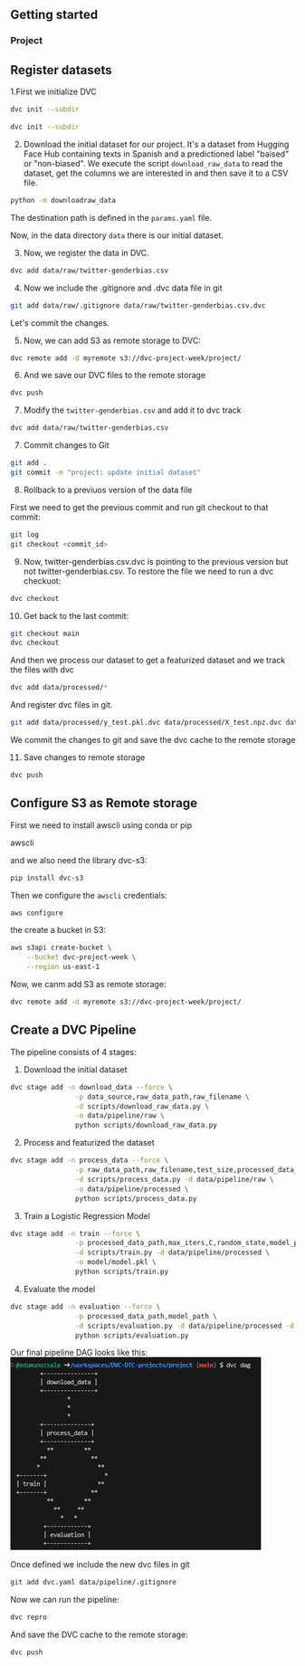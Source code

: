 ## Getting started

### Project

## Register datasets

1.First we initialize DVC
```bash
dvc init --subdir
```
```bash
dvc init --subdir
```
2. Download the initial dataset for our project.
It's a dataset from Hugging Face Hub containing texts in Spanish and a predictioned label "baised" or "non-biased".
We execute the script `download_raw_data` to read the dataset, get the columns we are interested in and then save it to a CSV file.
```bash
python -m downloadraw_data
```
The destination path is defined in the `params.yaml` file.

Now, in the data directory `data` there is our initial dataset.

3. Now, we register the data in DVC.

```bash
dvc add data/raw/twitter-genderbias.csv
```

4. Now we include the .gitignore and .dvc data file in git
```bash
git add data/raw/.gitignore data/raw/twitter-genderbias.csv.dvc
```

Let's commit the changes.

5. Now, we can add S3 as remote storage to DVC:
```bash
dvc remote add -d myremote s3://dvc-project-week/project/
```

6. And we save our DVC files to the remote storage
```bash
dvc push
```
7. Modify the `twitter-genderbias.csv` and add it to dvc track
```bash
dvc add data/raw/twitter-genderbias.csv
```
7. Commit changes to Git
```bash
git add .
git commit -m "project: update initial dataset"
```
8. Rollback to a previuos version of the data file

First we need to get the previous commit and run git checkout to that commit:

```bash
git log
git checkout <commit_id>
```
9. Now, twitter-genderbias.csv.dvc is pointing to the previous version but not twitter-genderbias.csv. To restore the file we need to run a dvc checkuot:
```bash
dvc checkout
```

10. Get back to the last commit:
```bash
git checkout main
dvc checkout
```

And then we process our dataset to get a featurized dataset and we track the files with dvc
```bash
dvc add data/processed/*
```
And register dvc files in git.
```bash
git add data/processed/y_test.pkl.dvc data/processed/X_test.npz.dvc data/processed/y_train.pkl.dvc data/processed/.gitignore data/processed/X_train.npz.dvc
```
We commit the changes to git and save the dvc cache to the remote storage

11. Save changes to remote storage
```bash
dvc push
```

## Configure S3 as Remote storage

First we need to install awscli using conda or pip

awscli

and we also need the library dvc-s3:
```bash
pip install dvc-s3
```

Then we configure the `awscli` credentials:

```bash
aws configure
```

the create a bucket in S3:
```bash
aws s3api create-bucket \
    --bucket dvc-project-week \
    --region us-east-1
```

Now, we canm add S3 as remote storage:
```bash
dvc remote add -d myremote s3://dvc-project-week/project/
```

## Create a DVC Pipeline

The pipeline consists of 4 stages:
1. Download the initial dataset

```bash
dvc stage add -n download_data --force \
                -p data_source,raw_data_path,raw_filename \
                -d scripts/download_raw_data.py \
                -o data/pipeline/raw \
                python scripts/download_raw_data.py
```

2. Process and featurized the dataset
```bash
dvc stage add -n process_data --force \
                -p raw_data_path,raw_filename,test_size,processed_data_path \
                -d scripts/process_data.py -d data/pipeline/raw \
                -o data/pipeline/processed \
                python scripts/process_data.py
```

3. Train a Logistic Regression Model
```bash
dvc stage add -n train --force \
                -p processed_data_path,max_iters,C,random_state,model_path \
                -d scripts/train.py -d data/pipeline/processed \
                -o model/model.pkl \
                python scripts/train.py
```

4. Evaluate the model
```bash
dvc stage add -n evaluation --force \
                -p processed_data_path,model_path \
                -d scripts/evaluation.py -d data/pipeline/processed -d model/model.pkl \
                python scripts/evaluation.py
```

Our final pipeline DAG looks like this:
![Pipeline DAG](images/dvc-dag.png)


Once defined we include the new dvc files in git
```bash
git add dvc.yaml data/pipeline/.gitignore
```

Now we can run the pipeline:
```bash
dvc repro
```

And save the DVC cache to the remote storage:
```bash
dvc push
```